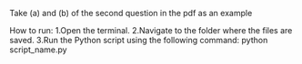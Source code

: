 Take (a) and (b) of the second question in the pdf as an example

How to run:
1.Open the terminal.
2.Navigate to the folder where the files are saved.
3.Run the Python script using the following command: python script_name.py 

